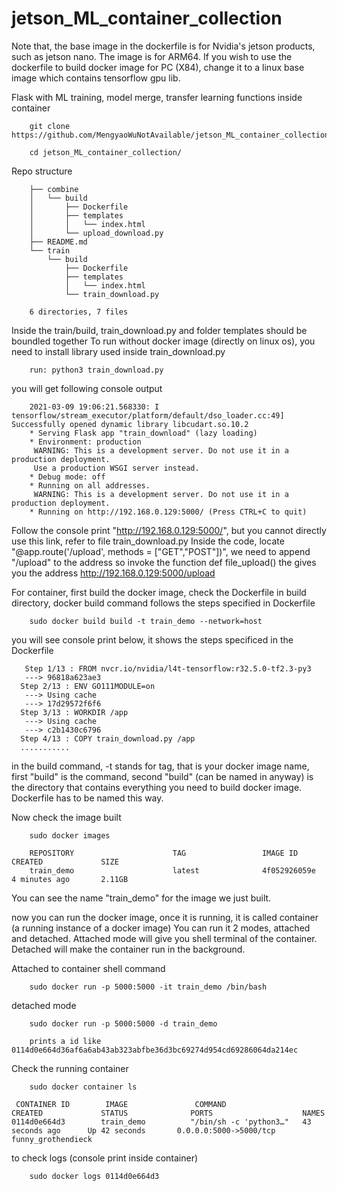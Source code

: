 # jetson_ML_container_collection
Note that, the base image in the dockerfile is for Nvidia's jetson products, such as jetson nano. The image is for ARM64. If you wish to use the dockerfile to build docker image for PC (X84), change it to a linux base image which contains tensorflow gpu lib.

Flask with ML training, model merge, transfer learning functions inside container

        git clone https://github.com/MengyaoWuNotAvailable/jetson_ML_container_collection.git

        cd jetson_ML_container_collection/

Repo structure

        ├── combine
        │   └── build
        │       ├── Dockerfile
        │       ├── templates
        │       │   └── index.html
        │       └── upload_download.py
        ├── README.md
        └── train
            └── build
                ├── Dockerfile
                ├── templates
                │   └── index.html
                └── train_download.py

        6 directories, 7 files

Inside the train/build, train_download.py and folder templates should be boundled together
To run without docker image (directly on linux os), you need to install library used inside train_download.py

        run: python3 train_download.py

you will get following console output

        2021-03-09 19:06:21.568330: I tensorflow/stream_executor/platform/default/dso_loader.cc:49] Successfully opened dynamic library libcudart.so.10.2
        * Serving Flask app "train_download" (lazy loading)
        * Environment: production
         WARNING: This is a development server. Do not use it in a production deployment.
         Use a production WSGI server instead.
        * Debug mode: off
        * Running on all addresses.
         WARNING: This is a development server. Do not use it in a production deployment.
        * Running on http://192.168.0.129:5000/ (Press CTRL+C to quit)

Follow the console print "http://192.168.0.129:5000/", but you cannot directly use this link, refer to file train_download.py
Inside the code, locate "@app.route('/upload', methods = ["GET","POST"])", we need to append "/upload" to the address so invoke the function def file_upload()
the gives you the address  http://192.168.0.129:5000/upload
 
 
 For container, first build the docker image, check the Dockerfile in build directory, docker build command follows the steps specified in Dockerfile
 
        sudo docker build build -t train_demo --network=host
 
 you will see console print below, it shows the steps specificed in the Dockerfile
 
       Step 1/13 : FROM nvcr.io/nvidia/l4t-tensorflow:r32.5.0-tf2.3-py3
       ---> 96818a623ae3
      Step 2/13 : ENV GO111MODULE=on
       ---> Using cache
       ---> 17d29572f6f6
      Step 3/13 : WORKDIR /app
       ---> Using cache
       ---> c2b1430c6796
      Step 4/13 : COPY train_download.py /app
      ...........
in the build command, -t stands for tag, that is your docker image name, first "build" is the command, second "build" (can be named in anyway) is the directory that contains everything you need to build docker image. Dockerfile has to be named this way.


Now check the image built

        sudo docker images

        REPOSITORY                      TAG                 IMAGE ID            CREATED             SIZE
        train_demo                      latest              4f052926059e        4 minutes ago       2.11GB


You can see the name "train_demo" for the image we just built.

now you can run the docker image, once it is running, it is called container (a running instance of a docker image)
You can run it 2 modes, attached and detached. Attached mode will give you shell terminal of the container. Detached will make the container run in the background.

 Attached to container shell command
 
        sudo docker run -p 5000:5000 -it train_demo /bin/bash
 
 detached mode
 
        sudo docker run -p 5000:5000 -d train_demo
 
        prints a id like 0114d0e664d36af6a6ab43ab323abfbe36d3bc69274d954cd69286064da214ec
 
 Check the running container
 
        sudo docker container ls
 
     CONTAINER ID        IMAGE               COMMAND                  CREATED             STATUS              PORTS                    NAMES
    0114d0e664d3        train_demo          "/bin/sh -c 'python3…"   43 seconds ago      Up 42 seconds       0.0.0.0:5000->5000/tcp   funny_grothendieck
 
 to check logs (console print inside container)
 
        sudo docker logs 0114d0e664d3
 



